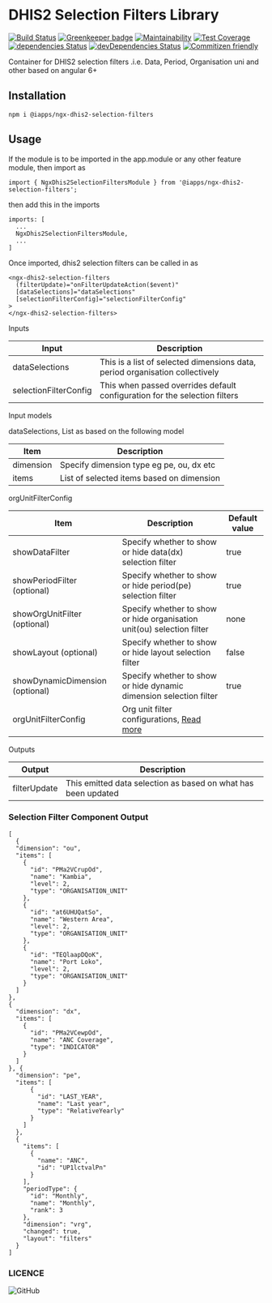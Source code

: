 # DHIS2 Selection Filters Library

[![Build Status](https://travis-ci.org/hisptz/ngx-dhis2-selection-filters.svg?branch=master)](https://travis-ci.org/hisptz/ngx-dhis2-selection-filters)
[![Greenkeeper badge](https://badges.greenkeeper.io/hisptz/ngx-dhis2-selection-filters.svg)](https://greenkeeper.io/)
[![Maintainability](https://api.codeclimate.com/v1/badges/796035eabe80e66f1979/maintainability)](https://codeclimate.com/github/hisptz/ngx-dhis2-selection-filters/maintainability)
[![Test Coverage](https://api.codeclimate.com/v1/badges/796035eabe80e66f1979/test_coverage)](https://codeclimate.com/github/hisptz/ngx-dhis2-selection-filters/test_coverage)
[![dependencies Status](https://david-dm.org/hisptz/ngx-dhis2-selection-filters/status.svg)](https://david-dm.org/hisptz/ngx-dhis2-selection-filters)
[![devDependencies Status](https://david-dm.org/hisptz/ngx-dhis2-selection-filters/dev-status.svg)](https://david-dm.org/hisptz/ngx-dhis2-selection-filters?type=dev)
[![Commitizen friendly](https://img.shields.io/badge/commitizen-friendly-brightgreen.svg)](http://commitizen.github.io/cz-cli/)


Container for DHIS2 selection filters .i.e. Data, Period, Organisation uni and other based on angular 6+

## Installation

`npm i @iapps/ngx-dhis2-selection-filters`

## Usage

If the module is to be imported in the app.module or any other feature module, then import as

`import { NgxDhis2SelectionFiltersModule } from '@iapps/ngx-dhis2-selection-filters';`

then add this in the imports

    imports: [
      ...
      NgxDhis2SelectionFiltersModule,
      ...
    ]

Once imported, dhis2 selection filters can be called in as

```
<ngx-dhis2-selection-filters
  (filterUpdate)="onFilterUpdateAction($event)"
  [dataSelections]="dataSelections"
  [selectionFilterConfig]="selectionFilterConfig"
>
</ngx-dhis2-selection-filters>
```

Inputs

| Input                 | Description                                                                  |
| --------------------- | ---------------------------------------------------------------------------- |
| dataSelections        | This is a list of selected dimensions data, period organisation collectively |
| selectionFilterConfig | This when passed overrides default configuration for the selection filters   |

Input models

dataSelections, List as based on the following model

| Item      | Description                               |
| --------- | ----------------------------------------- |
| dimension | Specify dimension type eg pe, ou, dx etc  |
| items     | List of selected items based on dimension |

orgUnitFilterConfig

| Item                            | Description                                                                                                 | Default value |
| ------------------------------- | ----------------------------------------------------------------------------------------------------------- | ------------- |
| showDataFilter                  | Specify whether to show or hide data(dx) selection filter                                                   | true          |
| showPeriodFilter (optional)     | Specify whether to show or hide period(pe) selection filter                                                 | true          |
| showOrgUnitFilter (optional)    | Specify whether to show or hide organisation unit(ou) selection filter                                      | none          |
| showLayout (optional)           | Specify whether to show or hide layout selection filter                                                     | false         |
| showDynamicDimension (optional) | Specify whether to show or hide dynamic dimension selection filter                                          | true          |
| orgUnitFilterConfig             | Org unit filter configurations, [Read more](https://www.npmjs.com/package/@iapps/ngx-dhis2-org-unit-filter) |               |

Outputs

| Output       | Description                                                   |
| ------------ | ------------------------------------------------------------- |
| filterUpdate | This emitted data selection as based on what has been updated |


### Selection Filter Component Output
    [
      {
      "dimension": "ou",
      "items": [
        {
          "id": "PMa2VCrupOd",
          "name": "Kambia",
          "level": 2,
          "type": "ORGANISATION_UNIT"
        },
        {
          "id": "at6UHUQatSo",
          "name": "Western Area",
          "level": 2,
          "type": "ORGANISATION_UNIT"
        },
        {
          "id": "TEQlaapDQoK",
          "name": "Port Loko",
          "level": 2,
          "type": "ORGANISATION_UNIT"
        }
      ]
    }, 
    {
      "dimension": "dx",
      "items": [
        {
          "id": "PMa2VCewpOd",
          "name": "ANC Coverage",
          "type": "INDICATOR"
        }
      ]
    }, {
      "dimension": "pe",
      "items": [
          {
            "id": "LAST_YEAR",
            "name": "Last year",
            "type": "RelativeYearly"
          }
        ]
      },
      {
        "items": [
          {
            "name": "ANC",
            "id": "UP1lctvalPn"
          }
        ],
        "periodType": {
          "id": "Monthly",
          "name": "Monthly",
          "rank": 3
        },
        "dimension": "vrg",
        "changed": true,
        "layout": "filters"
      }
    ]

### LICENCE
![GitHub](https://img.shields.io/github/license/hisptz/ngx-dhis2-selection-filters?style=for-the-badge)